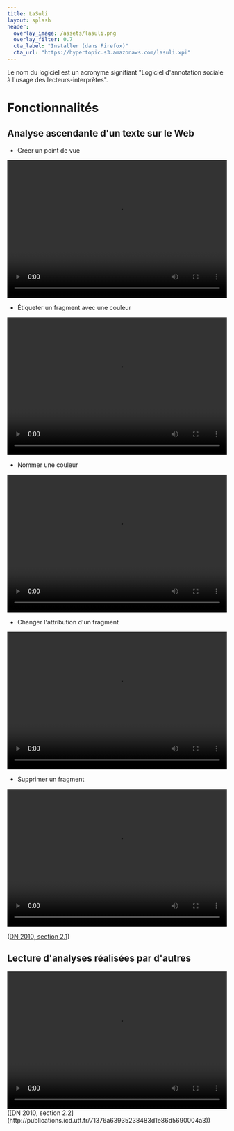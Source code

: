 ```yaml
---
title: LaSuli 
layout: splash
header:
  overlay_image: /assets/lasuli.png
  overlay_filter: 0.7
  cta_label: "Installer (dans Firefox)"
  cta_url: "https://hypertopic.s3.amazonaws.com/lasuli.xpi"
---
```


Le nom du logiciel est un acronyme signifiant "Logiciel d'annotation sociale à l'usage des lecteurs-interprètes".

# Fonctionnalités

## Analyse ascendante d'un texte sur le Web

* Créer un point de vue
<video width="506" height="316" controls="">
<source src="/assets/lasuli_viewpoint_create.mp4" type="video/mp4">
Votre navigateur ne sait pas afficher des vidéos au format MPEG 4.
</video>

* Étiqueter un fragment avec une couleur
<video width="506" height="316" controls="">
<source src="/assets/lasuli_highlights_create.mp4" type="video/mp4">
Votre navigateur ne sait pas afficher des vidéos au format MPEG 4.
</video>

* Nommer une couleur
<video width="506" height="316" controls="">
<source src="/assets/lasuli_topic_rename.mp4" type="video/mp4">
Votre navigateur ne sait pas afficher des vidéos au format MPEG 4.
</video>

* Changer l'attribution d'un fragment
<video width="506" height="316" controls="">
<source src="/assets/lasuli_highlight_change.mp4" type="video/mp4">
Votre navigateur ne sait pas afficher des vidéos au format MPEG 4.
</video>

* Supprimer un fragment
<video width="506" height="316" controls="">
<source src="/assets/lasuli_highlight_delete.mp4" type="video/mp4">
Votre navigateur ne sait pas afficher des vidéos au format MPEG 4.
</video>

([DN 2010, section 2.1](http://publications.icd.utt.fr/71376a63935238483d1e86d5690004a3))

## Lecture d'analyses réalisées par d'autres

<video width="506" height="316" controls="">
<source src="/assets/if14_lasuli_read.mp4" type="video/mp4">
Votre navigateur ne sait pas afficher des vidéos au format MPEG 4.
</video>
([DN 2010, section 2.2](http://publications.icd.utt.fr/71376a63935238483d1e86d5690004a3))
